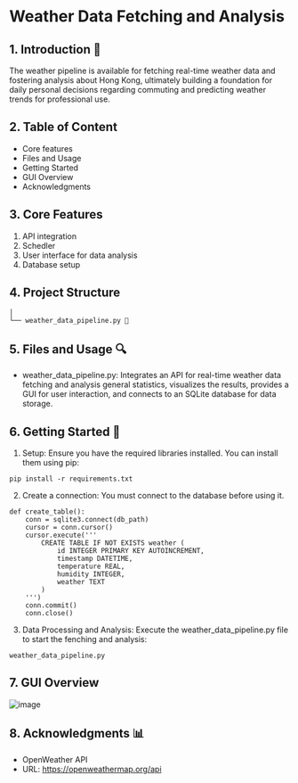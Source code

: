 # Weather Data Fetching and Analysis

## 1. Introduction 🎯
The weather pipeline is available for fetching real-time weather data and fostering analysis about Hong Kong, ultimately building a foundation for daily personal decisions regarding commuting and predicting weather trends for professional use.

## 2. Table of Content
- Core features
- Files and Usage
- Getting Started
- GUI Overview
- Acknowledgments

## 3. Core Features
1. API integration
2. Schedler
3. User interface for data analysis
4. Database setup


## 4. Project Structure
```
│
└── weather_data_pipeline.py 🚀
```

## 5. Files and Usage 🔍
- weather_data_pipeline.py: Integrates an API for real-time weather data fetching and analysis general statistics, visualizes the results, provides a GUI for user interaction, and connects to an SQLite database for data storage.


## 6. Getting Started 🧰
1. Setup: Ensure you have the required libraries installed. You can install them using pip:

```
pip install -r requirements.txt
```

2. Create a connection: You must connect to the database before using it.

```
def create_table():
    conn = sqlite3.connect(db_path)
    cursor = conn.cursor()
    cursor.execute('''
        CREATE TABLE IF NOT EXISTS weather (
            id INTEGER PRIMARY KEY AUTOINCREMENT,
            timestamp DATETIME,
            temperature REAL,
            humidity INTEGER,
            weather TEXT
        )
    ''')
    conn.commit()
    conn.close()
```


3. Data Processing and Analysis: Execute the weather_data_pipeline.py file to start the fenching and analysis:

```
weather_data_pipeline.py
```


## 7. GUI Overview
![image](https://github.com/Dorislwk/Weather_api/blob/main/photo/GUI%20for%20weather%20pipeline.png)

## 8. Acknowledgments 📊
- OpenWeather API
- URL: https://openweathermap.org/api 